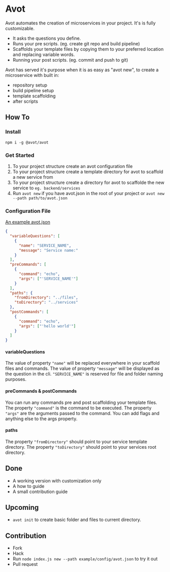 # Avot

Avot automates the creation of microservices in your project. It's is fully customizable.

- It asks the questions you define.
- Runs your pre scripts. (eg. create git repo and build pipeline)
- Scaffolds your template files by copying them to your preferred location and replacing variable words.
- Running your post scripts. (eg. commit and push to git)

Avot has served it's purpose when it is as easy as "avot new", to create a microservice with built in:

- repository setup
- build pipeline setup
- template scaffolding
- after scripts

## How To

### Install

`npm i -g @avot/avot`

### Get Started

1. To your project structure create an avot configuration file
2. To your project structure create a template directory for avot to scaffold a new service from
3. To your project structure create a directory for avot to scaffolde the new service to `eg. backend/services`
4. Run `avot new` if you have avot.json in the root of your project or `avot new --path path/to/avot.json`

### Configuration File

[An example avot.json](./example/config/avot.json)

```json
{
  "variableQuestions": [
    {
      "name": "SERVICE_NAME",
      "message": "Service name:"
    }
  ],
  "preCommands": [
    {
      "command": "echo",
      "args": ["'SERVICE_NAME'"]
    }
  ],
  "paths": {
    "fromDirectory": "../files",
    "toDirectory": "../services"
  },
  "postCommands": [
    {
      "command": "echo",
      "args": ["'hello world'"]
    }
  ]
}
```

#### variableQuestions

The value of property `"name"` will be replaced everywhere in your scaffold files and commands. The value of property `"message"` will be displayed as the question in the cli. `"SERVICE_NAME"` is reserved for file and folder naming purposes.

#### preCommands & postCommands

You can run any commands pre and post scaffolding your template files. The property `"command"` is the command to be executed. The property `"args"` are the arguments passed to the command. You can add flags and anything else to the args property.

#### paths

The property `"fromDirectory"` should point to your service template directory. The property `"toDirectory"` should point to your services root directory.

## Done

- A working version with customization only
- A how to guide
- A small contribution guide

## Upcoming

- `avot init` to create basic folder and files to current directory.

## Contribution

- Fork
- Hack
- Run `node index.js new --path example/config/avot.json` to try it out
- Pull request
